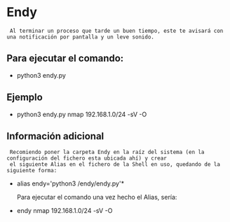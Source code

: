 # Endy
     Al terminar un proceso que tarde un buen tiempo, este te avisará con una notificación por pantalla y un leve sonido.

## Para ejecutar el comando:
* python3 endy.py <tarea a realizar>

## Ejemplo
* python3 endy.py nmap 192.168.1.0/24 -sV -O

## Información adicional
     Recomiendo poner la carpeta Endy en la raíz del sistema (en la configuración del fichero esta ubicada ahí) y crear 
     el siguiente Alias en el fichero de la Shell en uso, quedando de la siguiente forma:
* alias endy='python3 /endy/endy.py'*

     Para ejecutar el comando una vez hecho el Alias, sería:

     
* endy nmap 192.168.1.0/24 -sV -O
